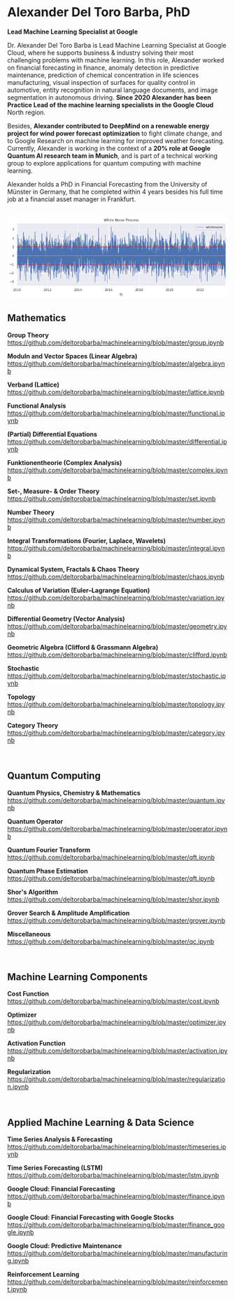 # Alexander Del Toro Barba, PhD

**Lead Machine Learning Specialist at Google**

Dr. Alexander Del Toro Barba is Lead Machine Learning Specialist at Google Cloud, where he supports business & industry solving their most challenging problems with machine learning.
In this role, Alexander worked on financial forecasting in finance, anomaly detection in predictive maintenance, prediction of chemical concentration in life sciences manufacturing, visual inspection of surfaces for quality control in automotive, entity recognition in natural language documents, and image segmentation in autonomous driving. **Since 2020 Alexander has been Practice Lead of the machine learning specialists in the Google Cloud** North region.

Besides, **Alexander contributed to DeepMind on a renewable energy project for wind power forecast optimization** to fight climate change, and to Google Research on machine learning for improved weather forecasting. Currently, Alexander is working in the context of a **20% role at Google Quantum AI research team in Munich**, and is part of a technical working group to explore applications for quantum computing with machine learning.

Alexander holds a PhD in Financial Forecasting from the University of Münster in Germany, that he completed within 4 years besides his full time job at a financial asset manager in Frankfurt.

<br>

<img src="https://raw.githubusercontent.com/deltorobarba/repo/master/whitenoise.png" alt="white noise">

<br>

## Mathematics

<b>Group Theory</b><br>
https://github.com/deltorobarba/machinelearning/blob/master/group.ipynb

<b>Moduln and Vector Spaces (Linear Algebra)</b><br>
https://github.com/deltorobarba/machinelearning/blob/master/algebra.ipynb

<b>Verband (Lattice)</b><br>
https://github.com/deltorobarba/machinelearning/blob/master/lattice.ipynb

<b>Functional Analysis</b><br>
https://github.com/deltorobarba/machinelearning/blob/master/functional.ipynb

<b>(Partial) Differential Equations</b><br>
https://github.com/deltorobarba/machinelearning/blob/master/differential.ipynb

<b>Funktionentheorie (Complex Analysis)</b><br>
https://github.com/deltorobarba/machinelearning/blob/master/complex.ipynb

<b>Set-, Measure- & Order Theory</b><br>
https://github.com/deltorobarba/machinelearning/blob/master/set.ipynb

<b>Number Theory</b><br>
https://github.com/deltorobarba/machinelearning/blob/master/number.ipynb

<b>Integral Transformations (Fourier, Laplace, Wavelets)</b><br>
https://github.com/deltorobarba/machinelearning/blob/master/integral.ipynb

<b>Dynamical System, Fractals & Chaos Theory</b><br>
https://github.com/deltorobarba/machinelearning/blob/master/chaos.ipynb

<b>Calculus of Variation (Euler–Lagrange Equation)</b><br>
https://github.com/deltorobarba/machinelearning/blob/master/variation.ipynb

<b>Differential Geometry (Vector Analysis)</b><br>
https://github.com/deltorobarba/machinelearning/blob/master/geometry.ipynb

<b>Geometric Algebra (Clifford & Grassmann Algebra)</b><br>
https://github.com/deltorobarba/machinelearning/blob/master/clifford.ipynb

<b>Stochastic</b><br>
https://github.com/deltorobarba/machinelearning/blob/master/stochastic.ipynb

<b>Topology</b><br>
https://github.com/deltorobarba/machinelearning/blob/master/topology.ipynb

<b>Category Theory</b><br>
https://github.com/deltorobarba/machinelearning/blob/master/category.ipynb

<br>


## Quantum Computing

<b>Quantum Physics, Chemistry & Mathematics</b><br>
https://github.com/deltorobarba/machinelearning/blob/master/quantum.ipynb

<b>Quantum Operator</b><br>
https://github.com/deltorobarba/machinelearning/blob/master/operator.ipynb

<b>Quantum Fourier Transform</b><br>
https://github.com/deltorobarba/machinelearning/blob/master/qft.ipynb

<b>Quantum Phase Estimation</b><br>
https://github.com/deltorobarba/machinelearning/blob/master/qft.ipynb

<b>Shor's Algorithm</b><br>
https://github.com/deltorobarba/machinelearning/blob/master/shor.ipynb

<b>Grover Search & Amplitude Amplification</b><br>
https://github.com/deltorobarba/machinelearning/blob/master/grover.ipynb

<b>Miscellaneous</b><br>
https://github.com/deltorobarba/machinelearning/blob/master/qc.ipynb

<br>


## Machine Learning Components

<b>Cost Function</b><br>
https://github.com/deltorobarba/machinelearning/blob/master/cost.ipynb

<b>Optimizer</b><br>
https://github.com/deltorobarba/machinelearning/blob/master/optimizer.ipynb

<b>Activation Function</b><br>
https://github.com/deltorobarba/machinelearning/blob/master/activation.ipynb

<b>Regularization</b><br>
https://github.com/deltorobarba/machinelearning/blob/master/regularization.ipynb


<br>


## Applied Machine Learning & Data Science

<b>Time Series Analysis & Forecasting</b><br>
https://github.com/deltorobarba/machinelearning/blob/master/timeseries.ipynb

<b>Time Series Forecasting (LSTM)</b><br>
https://github.com/deltorobarba/machinelearning/blob/master/lstm.ipynb

<b>Google Cloud: Financial Forecasting</b><br>
https://github.com/deltorobarba/machinelearning/blob/master/finance.ipynb

<b>Google Cloud: Financial Forecasting with Google Stocks</b><br>
https://github.com/deltorobarba/machinelearning/blob/master/finance_google.ipynb

<b>Google Cloud: Predictive Maintenance</b><br>
https://github.com/deltorobarba/machinelearning/blob/master/manufacturing.ipynb

<b>Reinforcement Learning</b><br>
https://github.com/deltorobarba/machinelearning/blob/master/reinforcement.ipynb

<br>


